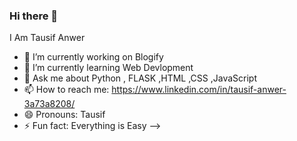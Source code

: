 ### Hi there 👋
I Am Tausif Anwer

- 🔭 I’m currently working on Blogify
- 🌱 I’m currently learning Web Devlopment
- 💬 Ask me about  Python , FLASK ,HTML ,CSS ,JavaScript
- 📫 How to reach me: https://www.linkedin.com/in/tausif-anwer-3a73a8208/
- 😄 Pronouns: Tausif 
- ⚡ Fun fact: Everything is Easy 
-->
